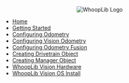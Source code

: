 <div align="center">
  <img src="./images/WhoopLibWhiteTiny.png" alt="WhoopLib Logo"></img>
</div>

- [Home](/)
- [Getting Started](GettingStarted/README.md)
- [Configuring Odometry](ConfiguringOdometry/README.md)
- [Configuring Vision Odometry](ConfiguringVisionOdom/README.md)
- [Configuring Odometry Fusion](ConfiguringOdomFusion/README.md)
- [Creating Drivetrain Object](CreatingDrivetrainObject/README.md)
- [Creating Manager Object](CreatingManagerObject/README.md)
- [WhoopLib Vision Hardware](WhoopLibVisionHardware/README.md)
- [WhoopLib Vision OS Install](WhoopLibVisionInstall/README.md)